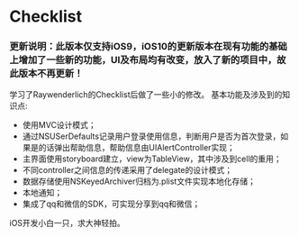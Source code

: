 # Checklist
### 更新说明：此版本仅支持iOS9，iOS10的更新版本在现有功能的基础上增加了一些新的功能，UI及布局均有改变，放入了新的项目中，故此版本不再更新！

学习了Raywenderlich的Checklist后做了一些小的修改。
基本功能及涉及到的知识点:
* 使用MVC设计模式；
* 通过NSUSerDefaults记录用户登录使用信息，判断用户是否为首次登录，如果是的话弹出帮助信息，帮助信息由UIAlertController实现；
* 主界面使用storyboard建立，view为TableView，其中涉及到cell的重用；
* 不同controller之间信息的传递采用了delegate的设计模式；
* 数据存储使用NSKeyedArchiver归档为.plist文件实现本地化存储；
* 本地通知；
* 集成了qq和微信的SDK，可实现分享到qq和微信；

iOS开发小白一只，求大神轻拍。
